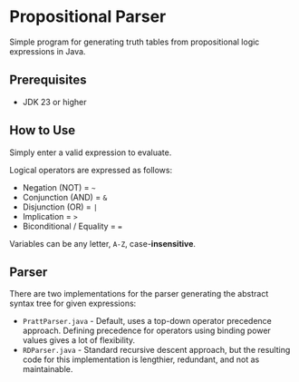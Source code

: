 # Propositional Parser

Simple program for generating truth tables
from propositional logic expressions in Java.

## Prerequisites

- JDK 23 or higher

## How to Use

Simply enter a valid expression to evaluate.

Logical operators are expressed as follows:

- Negation (NOT) = `~`
- Conjunction (AND) = `&`
- Disjunction (OR) = `|`
- Implication = `>`
- Biconditional / Equality = `=`

Variables can be any letter, `A-Z`, case-**insensitive**.

## Parser

There are two implementations for the parser generating
the abstract syntax tree for given expressions:

- `PrattParser.java` - Default, uses a top-down operator
precedence approach. Defining precedence for operators
using binding power values gives a lot of flexibility.
- `RDParser.java` - Standard recursive descent approach,
but the resulting code for this implementation is 
lengthier, redundant, and not as maintainable.